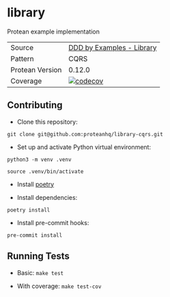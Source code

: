 # library

Protean example implementation

|                 |                                                                         |
|-----------------|-------------------------------------------------------------------------|
| Source          | [DDD by Examples - Library](https://github.com/ddd-by-examples/library) |
| Pattern         | CQRS                                                                    |
| Protean Version | 0.12.0                                                                  |
| Coverage        | [![codecov](https://codecov.io/github/proteanhq/library-cqrs/graph/badge.svg?token=onIFcl4Dg5)](https://codecov.io/github/proteanhq/library-cqrs)|

## Contributing

- Clone this repository:

`git clone git@github.com:proteanhq/library-cqrs.git`

- Set up and activate Python virtual environment:

`python3 -m venv .venv`

`source .venv/bin/activate`

- Install [poetry](https://python-poetry.org/docs/#installation)

- Install dependencies:

`poetry install`

- Install pre-commit hooks:

`pre-commit install`

## Running Tests

- Basic: `make test`

- With coverage: `make test-cov`